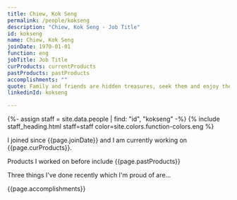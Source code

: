 ```yaml
---
title: Chiew, Kok Seng
permalink: /people/kokseng
description: "Chiew, Kok Seng - Job Title"
id: kokseng
name: Chiew, Kok Seng
joinDate: 1970-01-01
function: eng
jobTitle: Job Title
curProducts: currentProducts
pastProducts: pastProducts
accomplishments: ""
quote: Family and friends are hidden treasures, seek them and enjoy their riches.
linkedinId: kokseng

---
```


{%- assign staff = site.data.people | find: "id", "kokseng" -%}
{% include staff_heading.html staff=staff color=site.colors.function-colors.eng %}

<p>I joined since {{page.joinDate}} and I am currently working on {{page.curProducts}}.</p>

<p>Products I worked on before include {{page.pastProducts}}</p>

<p>Three things I've done recently which I'm proud of are...</p>
{{page.accomplishments}}

